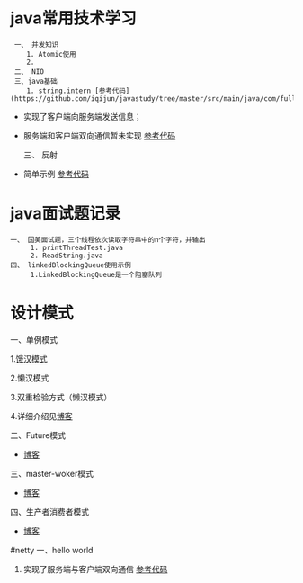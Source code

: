 # java常用技术学习
     一、 并发知识
        1. Atomic使用
        2.
     二、 NIO
     三、java基础
        1. string.intern [参考代码](https://github.com/iqijun/javastudy/tree/master/src/main/java/com/fullstacker/study/course/JAVASE/string/StringInternTest)
- 实现了客户端向服务端发送信息；
- 服务端和客户端双向通信暂未实现
[参考代码](https://github.com/iqijun/javastudy/tree/master/src/main/java/com/fullstacker/study/course/nio)

     三、 反射
- 简单示例
  [参考代码](https://github.com/iqijun/javastudy/tree/master/src/main/java/com/fullstacker/study/course/reflect)
# java面试题记录
    一、 国美面试题，三个线程依次读取字符串中的n个字符，并输出
         1. printThreadTest.java
         2. ReadString.java
    四、 linkedBlockingQueue使用示例
         1.LinkedBlockingQueue是一个阻塞队列

# 设计模式
一、单例模式

1.[饿汉模式](https://github.com/iqijun/javastudy/tree/master/src/main/java/com/fullstacker/study/designpattern/singleton)

2.懒汉模式

3.双重检验方式（懒汉模式）

4.详细介绍见[博客](http://www.full-stacker.com/archives/256)

二、Future模式

- [博客](http://www.full-stacker.com/archives/271)

三、master-woker模式

- [博客](http://www.full-stacker.com/archives/274)

四、生产者消费者模式

- [博客](http://www.full-stacker.com/archives/279)

#netty
一、hello world

1. 实现了服务端与客户端双向通信 [参考代码](https://github.com/iqijun/javastudy/tree/b47bb5c04988c61e660e20c548874ae960211df4/src/main/java/com/fullstacker/study/course/netty/discardServe)
